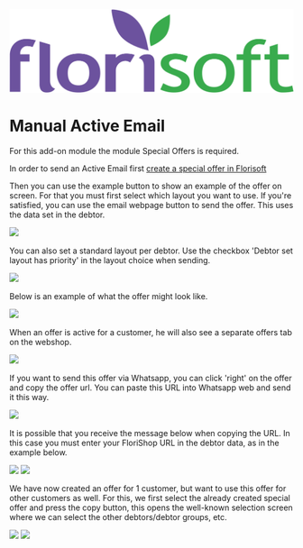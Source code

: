 <img src="../../fslogo.png"/>

# Manual **Active Email**

For this add-on module the module Special Offers is required.

In order to send an Active Email first [create a special offer in Florisoft](https://github.com/florisoft/User.Manuals/tree/main/BASIS/Special%20Offers-Aanbiedingslijsten%20(M33))

Then you can use the example button to show an example of the offer on screen. For that you must first select which layout you want to use. If you're satisfied, you can use the email webpage button to send the offer. This uses the data set in the debtor.

<img src=".Manual Active Email\pic7.png" />

You can also set a standard layout per debtor. Use the checkbox 'Debtor set layout has priority' in the layout choice when sending.

<img src=".Manual Active Email\pic8.png" />

Below is an example of what the offer might look like.

<img src=".Manual Active Email\pic9.png" />

When an offer is active for a customer, he will also see a separate offers tab on the webshop.

<img src=".Manual Active Email\pic10.png" />

If you want to send this offer via Whatsapp, you can click 'right' on the offer and copy the offer url. You can paste this URL into Whatsapp web and send it this way.

<img src=".Manual Active Email\pic11.png" />

It is possible that you receive the message below when copying the URL. In this case you must enter your FloriShop URL in the debtor data, as in the example below.

<img src=".Manual Active Email\pic12.png" />

<img src=".Manual Active Email\pic13.png" />

We have now created an offer for 1 customer, but want to use this offer for other customers as well. For this, we first select the already created special offer and press the copy button, this opens the well-known selection screen where we can select the other debtors/debtor groups, etc.

<img src=".Manual Active Email\pic14.png" />

<img src=".Manual Active Email\pic15.png" />
